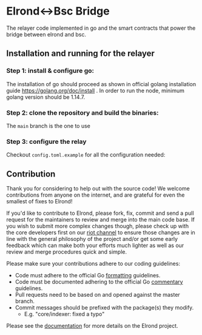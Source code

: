 # Elrond<->Bsc Bridge
The relayer code implemented in go and the smart contracts that power the bridge between elrond and bsc.

## Installation and running for the relayer

### Step 1: install & configure go:
The installation of go should proceed as shown in official golang installation guide https://golang.org/doc/install . In order to run the node, minimum golang version should be 1.14.7.

### Step 2: clone the repository and build the binaries:
The `main` branch is the one to use

### Step 3: configure the relay
Checkout `config.toml.example` for all the configuration needed:

## Contribution
Thank you for considering to help out with the source code! We welcome contributions from anyone on the internet, and are grateful for even the smallest of fixes to Elrond!

If you'd like to contribute to Elrond, please fork, fix, commit and send a pull request for the maintainers to review and merge into the main code base. If you wish to submit more complex changes though, please check up with the core developers first on our [riot channel](https://riot.im/app/#/room/#elrond:matrix.org) to ensure those changes are in line with the general philosophy of the project and/or get some early feedback which can make both your efforts much lighter as well as our review and merge procedures quick and simple.

Please make sure your contributions adhere to our coding guidelines:

- Code must adhere to the official Go [formatting](https://golang.org/doc/effective_go.html#formatting) guidelines.
- Code must be documented adhering to the official Go [commentary](https://golang.org/doc/effective_go.html#commentary) guidelines.
- Pull requests need to be based on and opened against the master branch.
- Commit messages should be prefixed with the package(s) they modify.
    - E.g. "core/indexer: fixed a typo"

Please see the [documentation](https://docs.elrond.com/) for more details on the Elrond project.
